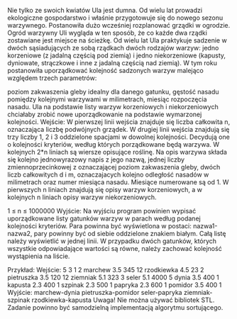 Nie tylko ze swoich kwiatów Ula jest dumna. Od wielu lat prowadzi ekologiczne gospodarstwo i właśnie przygotowuje się do nowego sezonu warzywnego. Postanowiła dużo wcześniej rozplanować grządki w ogrodzie. Ogród warzywny Uli wygląda w ten sposób, że co każde dwa rządki zostawiane jest miejsce na ścieżkę. Od wielu lat Ula praktykuje sadzenie w dwóch sąsiadujących ze sobą rządkach dwóch rodzajów warzyw: jedno korzeniowe (z jadalną częścią pod ziemią) i jedno niekorzeniowe (kapusty, dyniowate, strączkowe i inne z jadalną częścią nad ziemią). W tym roku postanowiła uporządkować kolejność sadzonych warzyw malejąco względem trzech parametrów:

poziom zakwaszenia gleby idealny dla danego gatunku,
gęstość nasadu pomiędzy kolejnymi warzywami w milimetrach,
miesiąc rozpoczęcia nasadu.
Ula na podstawie listy warzyw korzeniowych i niekorzeniowych chciałaby zrobić nowe uporządkowanie na podstawie wymarzonej kolejności.
Wejście:
W pierwszej linii wejścia znajduje się liczba całkowita n, oznaczająca liczbę podwójnych grządek. W drugiej linii wejścia znajdują się trzy liczby 1, 2 i 3 oddzielone spacjami w dowolnej kolejności. Decydują one o kolejności kryteriów, według których porządkowane będą warzywa. W kolejnych 2*n liniach są wiersze opisujące roślinę. Na opis warzywa składa się kolejno jednowyrazowy napis z jego nazwą, jednej liczby zmiennoprzecinkowej z oznaczającej poziom zakwaszenia gleby, dwóch liczb całkowitych d i m, oznaczajacych kolejno odległość nasadów w milimetrach oraz numer miesiąca nasadu. Miesiące numerowane są od 1. W pierwszych n liniach znajdują się opisy warzyw korzeniowych, a w kolejnych n liniach opisy warzyw niekorzeniowych.

1 ≤ n ≤ 1000000
Wyjście:
Na wyjściu program powinien wypisać uporządkowane listy gatunków warzyw w parach według podanej kolejności kryteriów. Para powinna być wyświetlona w postaci: nazwa1-nazwa2, pary powinny być od siebie oddzielone znakiem białym. Całą listę należy wyświetlić w jednej linii. W przypadku dwóch gatunków, których wszystkie odpowiadające wartości są równe, należy zachować kolejność wystąpienia na liście.

Przykład:
Wejście:
5
3 1 2
marchew 3.5 345 12 
rzodkiewka 4.5 23 2 
pietruszka 3.5 120 12 
ziemniak 5.1 323 3 
seler 5.1 4000 5 
dynia 3.5 400 1 
kapusta 2.3 400 1 
szpinak 2.3 500 1 
papryka 2.3 600 1 
pomidor 3.5 400 1 
Wyjście:
marchew-dynia pietruszka-pomidor seler-papryka ziemniak-szpinak rzodkiewka-kapusta
Uwaga! Nie można używać bibliotek STL. Zadanie powinno być samodzielną implementacją algorytmu sortującego.
